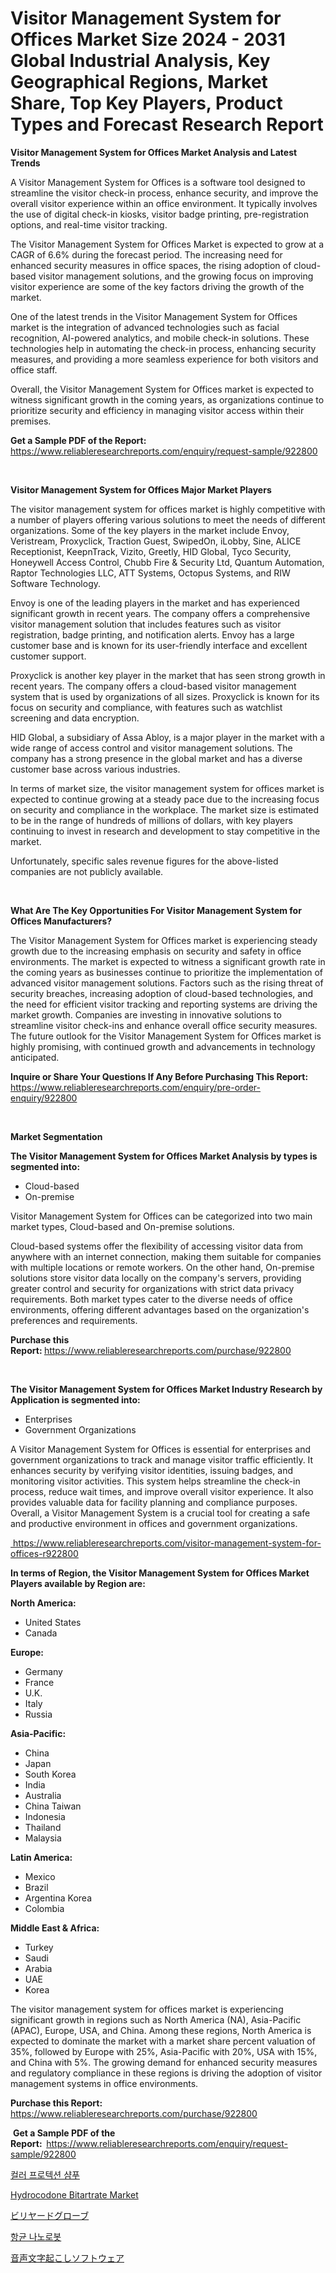 <p><h1>Visitor Management System for Offices Market Size 2024 - 2031 Global Industrial Analysis, Key Geographical Regions, Market Share, Top Key Players, Product Types and Forecast Research Report</h1></p><p><strong>Visitor Management System for Offices Market Analysis and Latest Trends</strong></p>
<p><p>A Visitor Management System for Offices is a software tool designed to streamline the visitor check-in process, enhance security, and improve the overall visitor experience within an office environment. It typically involves the use of digital check-in kiosks, visitor badge printing, pre-registration options, and real-time visitor tracking.</p><p>The Visitor Management System for Offices Market is expected to grow at a CAGR of 6.6% during the forecast period. The increasing need for enhanced security measures in office spaces, the rising adoption of cloud-based visitor management solutions, and the growing focus on improving visitor experience are some of the key factors driving the growth of the market.</p><p>One of the latest trends in the Visitor Management System for Offices market is the integration of advanced technologies such as facial recognition, AI-powered analytics, and mobile check-in solutions. These technologies help in automating the check-in process, enhancing security measures, and providing a more seamless experience for both visitors and office staff.</p><p>Overall, the Visitor Management System for Offices market is expected to witness significant growth in the coming years, as organizations continue to prioritize security and efficiency in managing visitor access within their premises.</p></p>
<p><strong>Get a Sample PDF of the Report:&nbsp;</strong> <a href="https://www.reliableresearchreports.com/enquiry/request-sample/922800">https://www.reliableresearchreports.com/enquiry/request-sample/922800</a></p>
<p>&nbsp;</p>
<p><strong>Visitor Management System for Offices Major Market Players</strong></p>
<p><p>The visitor management system for offices market is highly competitive with a number of players offering various solutions to meet the needs of different organizations. Some of the key players in the market include Envoy, Veristream, Proxyclick, Traction Guest, SwipedOn, iLobby, Sine, ALICE Receptionist, KeepnTrack, Vizito, Greetly, HID Global, Tyco Security, Honeywell Access Control, Chubb Fire & Security Ltd, Quantum Automation, Raptor Technologies LLC, ATT Systems, Octopus Systems, and RIW Software Technology.</p><p>Envoy is one of the leading players in the market and has experienced significant growth in recent years. The company offers a comprehensive visitor management solution that includes features such as visitor registration, badge printing, and notification alerts. Envoy has a large customer base and is known for its user-friendly interface and excellent customer support.</p><p>Proxyclick is another key player in the market that has seen strong growth in recent years. The company offers a cloud-based visitor management system that is used by organizations of all sizes. Proxyclick is known for its focus on security and compliance, with features such as watchlist screening and data encryption.</p><p>HID Global, a subsidiary of Assa Abloy, is a major player in the market with a wide range of access control and visitor management solutions. The company has a strong presence in the global market and has a diverse customer base across various industries.</p><p>In terms of market size, the visitor management system for offices market is expected to continue growing at a steady pace due to the increasing focus on security and compliance in the workplace. The market size is estimated to be in the range of hundreds of millions of dollars, with key players continuing to invest in research and development to stay competitive in the market.</p><p>Unfortunately, specific sales revenue figures for the above-listed companies are not publicly available.</p></p>
<p>&nbsp;</p>
<p><strong>What Are The Key Opportunities For Visitor Management System for Offices Manufacturers?</strong></p>
<p><p>The Visitor Management System for Offices market is experiencing steady growth due to the increasing emphasis on security and safety in office environments. The market is expected to witness a significant growth rate in the coming years as businesses continue to prioritize the implementation of advanced visitor management solutions. Factors such as the rising threat of security breaches, increasing adoption of cloud-based technologies, and the need for efficient visitor tracking and reporting systems are driving the market growth. Companies are investing in innovative solutions to streamline visitor check-ins and enhance overall office security measures. The future outlook for the Visitor Management System for Offices market is highly promising, with continued growth and advancements in technology anticipated.</p></p>
<p><strong>Inquire or Share Your Questions If Any Before Purchasing This Report:</strong> <a href="https://www.reliableresearchreports.com/enquiry/pre-order-enquiry/922800">https://www.reliableresearchreports.com/enquiry/pre-order-enquiry/922800</a></p>
<p>&nbsp;</p>
<p><strong>Market Segmentation</strong></p>
<p><strong>The Visitor Management System for Offices Market Analysis by types is segmented into:</strong></p>
<p><ul><li>Cloud-based</li><li>On-premise</li></ul></p>
<p><p>Visitor Management System for Offices can be categorized into two main market types, Cloud-based and On-premise solutions. </p><p>Cloud-based systems offer the flexibility of accessing visitor data from anywhere with an internet connection, making them suitable for companies with multiple locations or remote workers. On the other hand, On-premise solutions store visitor data locally on the company's servers, providing greater control and security for organizations with strict data privacy requirements. Both market types cater to the diverse needs of office environments, offering different advantages based on the organization's preferences and requirements.</p></p>
<p><strong>Purchase this Report:&nbsp;</strong><a href="https://www.reliableresearchreports.com/purchase/922800">https://www.reliableresearchreports.com/purchase/922800</a></p>
<p>&nbsp;</p>
<p><strong>The Visitor Management System for Offices Market Industry Research by Application is segmented into:</strong></p>
<p><ul><li>Enterprises</li><li>Government Organizations</li></ul></p>
<p><p>A Visitor Management System for Offices is essential for enterprises and government organizations to track and manage visitor traffic efficiently. It enhances security by verifying visitor identities, issuing badges, and monitoring visitor activities. This system helps streamline the check-in process, reduce wait times, and improve overall visitor experience. It also provides valuable data for facility planning and compliance purposes. Overall, a Visitor Management System is a crucial tool for creating a safe and productive environment in offices and government organizations.</p></p>
<p><a href="https://www.reliableresearchreports.com/visitor-management-system-for-offices-r922800">&nbsp;https://www.reliableresearchreports.com/visitor-management-system-for-offices-r922800</a></p>
<p><strong>In terms of Region, the Visitor Management System for Offices Market Players available by Region are:</strong></p>
<p>
    <p> <strong> North America: </strong>
        <ul>
            <li>United States</li>
            <li>Canada</li>
        </ul>
        </p> 
    <p> <strong> Europe: </strong>
        <ul>
            <li>Germany</li>
            <li>France</li>
            <li>U.K.</li>
            <li>Italy</li>
            <li>Russia</li>
        </ul>
        </p> 
    <p> <strong> Asia-Pacific: </strong>
        <ul>
            <li>China</li>
            <li>Japan</li>
            <li>South Korea</li>
            <li>India</li>
            <li>Australia</li>
            <li>China Taiwan</li>
            <li>Indonesia</li>
            <li>Thailand</li>
            <li>Malaysia</li>
        </ul>
        </p> 
    <p> <strong> Latin America: </strong>
        <ul>
            <li>Mexico</li>
            <li>Brazil</li>
            <li>Argentina Korea</li>
            <li>Colombia</li>
        </ul>
        </p> 
    <p> <strong> Middle East & Africa: </strong>
        <ul>
            <li>Turkey</li>
            <li>Saudi</li>
            <li>Arabia</li>
            <li>UAE</li>
            <li>Korea</li>
        </ul>
    </p>
    </p>
<p><p>The visitor management system for offices market is experiencing significant growth in regions such as North America (NA), Asia-Pacific (APAC), Europe, USA, and China. Among these regions, North America is expected to dominate the market with a market share percent valuation of 35%, followed by Europe with 25%, Asia-Pacific with 20%, USA with 15%, and China with 5%. The growing demand for enhanced security measures and regulatory compliance in these regions is driving the adoption of visitor management systems in office environments.</p></p>
<p><strong>Purchase this Report: </strong><a href="https://www.reliableresearchreports.com/purchase/922800">https://www.reliableresearchreports.com/purchase/922800</a></p>
<p>&nbsp;<strong>Get a Sample PDF of the Report:&nbsp;&nbsp;</strong><a href="https://www.reliableresearchreports.com/enquiry/request-sample/922800">https://www.reliableresearchreports.com/enquiry/request-sample/922800</a></p>
<p><strong></strong></p>
<p><p><a href="https://medium.com/@kirby6567566/%EC%83%89%EC%83%81-%EB%B3%B4%ED%98%B8-%EC%83%B4%ED%91%B8-%EC%8B%9C%EC%9E%A5-%EC%8B%9C%EC%9E%A5-%EC%A0%90%EC%9C%A0%EC%9C%A8-%EC%8B%9C%EC%9E%A5-%EB%8F%99%ED%96%A5-%EA%B7%B8%EB%A6%AC%EA%B3%A0-%EB%AF%B8%EB%9E%98-%EC%84%B1%EC%9E%A5-%ED%83%90%EC%83%89-427c5898b718">컬러 프로텍션 샴푸</a></p><p><a href="https://www.linkedin.com/pulse/hydrocodone-bitartrate-market-research-report-its-history-forecast-ajwxf">Hydrocodone Bitartrate Market</a></p><p><a href="https://medium.com/@christiandickens2005/%E3%83%93%E3%83%AA%E3%83%A4%E3%83%BC%E3%83%89%E3%82%B0%E3%83%AD%E3%83%BC%E3%83%96%E5%B8%82%E5%A0%B4%E3%81%AE%E5%8B%95%E5%90%91%E3%81%A8%E5%B8%82%E5%A0%B4%E5%88%86%E6%9E%90%E3%81%AF-2024%E5%B9%B4%E3%81%8B%E3%82%892031%E5%B9%B4%E3%81%BE%E3%81%A7%E3%81%AE%E6%9C%9F%E9%96%93%E3%81%AB%E4%BA%88%E6%B8%AC%E3%81%95%E3%82%8C%E3%81%A6%E3%81%84%E3%81%BE%E3%81%99-cc4909b3361b">ビリヤードグローブ</a></p><p><a href="https://medium.com/@wilsoniehn789562023/%ED%95%AD%EA%B7%A0-%EB%82%98%EB%85%B8%EB%A1%9C%EB%B4%87-%EC%8B%9C%EC%9E%A5-%EA%B7%9C%EB%AA%A8-%EC%8B%9C%EC%9E%A5-%EC%A0%84%EB%A7%9D-%EB%B0%8F-%EC%8B%9C%EC%9E%A5-%EC%98%88%EC%B8%A1-2024%EB%85%84%EB%B6%80%ED%84%B0-2031%EB%85%84%EA%B9%8C%EC%A7%80-49fd59d2952b">항균 나노로봇</a></p><p><a href="https://medium.com/@lilliandach1969/%E3%82%AA%E3%83%BC%E3%83%87%E3%82%A3%E3%82%AA%E8%BB%A2%E5%86%99%E3%82%BD%E3%83%95%E3%83%88%E3%82%A6%E3%82%A7%E3%82%A2%E5%B8%82%E5%A0%B4%E3%83%AC%E3%83%9D%E3%83%BC%E3%83%88%E3%81%AF-%E3%81%93%E3%81%AE%E5%B8%82%E5%A0%B4%E3%81%AE%E6%9C%80%E6%96%B0%E3%81%AE%E3%83%88%E3%83%AC%E3%83%B3%E3%83%89%E3%81%A8%E6%88%90%E9%95%B7%E6%A9%9F%E4%BC%9A%E3%82%92%E6%98%8E%E3%82%89%E3%81%8B%E3%81%AB%E3%81%97%E3%81%A6%E3%81%84%E3%81%BE%E3%81%99-d4f9842e00cd">音声文字起こしソフトウェア</a></p></p>